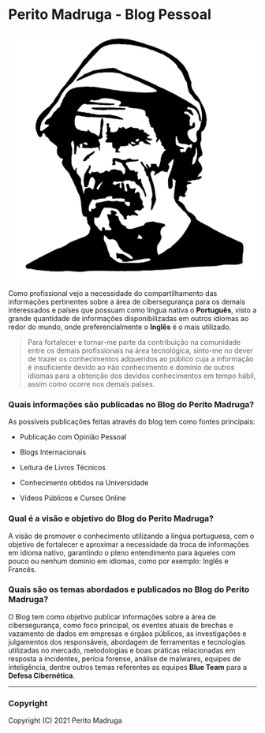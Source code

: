 # Perito Madruga - Blog Pessoal

![Perito Madruga](assets/images/peritomadruga-logo.png)


Como profissional vejo a necessidade do compartilhamento das informações pertinentes sobre a área de cibersegurança para os demais interessados e países que possuam como língua nativa o **Português**, visto a grande quantidade de informações disponibilizadas em outros idiomas ao redor do mundo, onde preferencialmente o **Inglês** é o mais utilizado.

> Para fortalecer e tornar-me parte da contribuição na comunidade entre os demais profissionais na área tecnológica, sinto-me no dever de trazer os conhecimentos adqueridos ao público cuja a informação é insuficiente devido ao não conhecimento e domínio de outros idiomas para a obtenção dos devidos conhecimentos em tempo hábil, assim como ocorre nos demais países.

### Quais informações são publicadas no Blog do Perito Madruga?

As possíveis publicações feitas através do blog tem como fontes principais:

- Publicação com Opinião Pessoal

- Blogs Internacionais

- Leitura de Livros Técnicos

- Conhecimento obtidos na Universidade

- Vídeos Públicos e Cursos Online

### Qual é a visão e objetivo do Blog do Perito Madruga?

A visão de promover o conhecimento utilizando a língua portuguesa, com o objetivo de fortalecer e aproximar a necessidade da troca de informações em idioma nativo, garantindo o pleno entendimento para àqueles com pouco ou nenhum domínio em idiomas, como por exemplo: Inglês e Francês.

### Quais são os temas abordados e publicados no Blog do Perito Madruga?

O Blog tem como objetivo publicar informações sobre a área de cibersegurança, como foco principal, os eventos atuais de brechas e vazamento de dados em empresas e órgãos públicos, as investigações e julgamentos dos responsáveis, abordagem de ferramentas e tecnologias utilizadas no mercado, metodologias e boas práticas relacionadas em resposta a incidentes, perícia forense, análise de malwares, equipes de inteligência, dentre outros temas referentes as equipes **Blue Team** para a **Defesa Cibernética**.

---

### Copyright

Copyright (C) 2021 Perito Madruga
